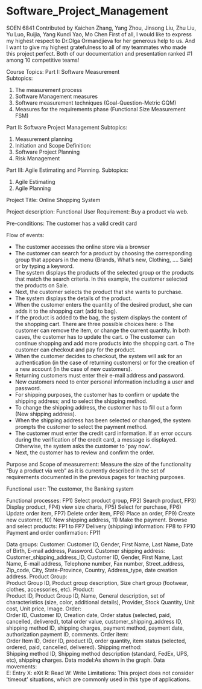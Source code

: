 # Software_Project_Management
SOEN 6841 Contributed by Kaichen Zhang, Yang Zhou, Jinsong Liu,  Zhu Liu, Yu Luo, Ruijia, Yang Kundi Yao, Mo Chen
First of all, I would like to express my highest respect to Dr.Olga Ormandjieva for her generous help to us.
And I want to give my highest gratefulness to all of my teammates who made this project perfect.
Both of our documentation and presentation ranked #1 among 10 competitive teams!


Course Topics:
Part I:   Software Measurement  
Subtopics:
1. The measurement process
2. Software Management measures
3. Software measurement techniques (Goal-Question-Metric GQM)
4. Measures for the requirements phase (Functional Size Measurement FSM)

Part II:  Software Project Management 
Subtopics:
1. Measurement planning  
2. Initiation and Scope Definition: 
3. Software Project Planning  
4. Risk Management  

Part III: Agile Estimating and Planning. 
Subtopics:
1. Agile Estimating 
2. Agile Planning





Project Title:
Online Shopping System

Project description:
Functional User Requirement: 
Buy a product via web. 

Pre-conditions: 
The customer has a valid credit card 

Flow of events: 
- The customer accesses the online store via a browser 
- The customer can search for a product by choosing the corresponding group that appears in the menu (Brands, What’s new, Clothing, .... Sale) or by typing a keyword. 
- The system displays the products of the selected group or the products that match the search criteria. In this example, the customer selected the products on Sale. 
- Next, the customer selects the product that she wants to purchase. 
- The system displays the details of the product. 
- When the customer enters the quantity of the desired product, she can adds it to the shopping cart (add to bag). 
- If the product is added to the bag, the system displays the content of the shopping cart. There are three possible choices here: 
o The customer can remove the item, or change the current quantity. In both cases, the customer has to update the cart. 
o The customer can continue shopping and add more products into the shopping cart. 
o The customer can checkout and pay for the product. 
- When the customer decides to checkout, the system will ask for an authentication (in the case of returning customers) or for the creation of a new account (in the case of new customers). 
- Returning customers must enter their e-mail address and password. 
- New customers need to enter personal information including a user and password. 
- For shipping purposes, the customer has to confirm or update the shipping address; and to select the shipping method. 
- To change the shipping address, the customer has to fill out a form (New shipping address). 
- When the shipping address has been selected or changed, the system prompts the customer to select the payment method. 
- The customer must enter the credit card information. If an error occurs during the verification of the credit card, a message is displayed. Otherwise, the system asks the customer to 'pay now'. 
- Next, the customer has to review and confirm the order. 

Purpose and Scope of measurement: 
Measure the size of the functionality “Buy a product via web” as it is currently described in the set of requirements documented in the previous pages for teaching purposes. 

Functional user: 
The customer, the Banking system 

Functional processes: 
FP1) Select product group, FP2) Search product, FP3) Display product, FP4) view size charts, FP5) Select for purchase, FP6) Update order item, FP7) Delete order item, FP8) Place an order, FP9) Create new customer, 10) New shipping address, 11) Make the payment. 
Browse and select products:       FP1 to FP7 
Delivery (shipping) information:    FP8 to FP10 
Payment and order confirmation:    FP11

Data groups: 
Customer:   Customer ID, Gender, First Name, Last Name, Date of Birth, E-mail address, Password. 
Customer shipping address:   Customer_shipping_address_ID, Customer ID, Gender, First Name, Last Name, E-mail address, Telephone number, Fax number, Street_address, Zip_code, City, State-Province, Country, Address_type, date creation address.
Product Group:   
Product Group ID, Product group description, Size chart group (footwear, clothes, accessories, etc). 
Product:    
Product ID, Product Group ID, Name, General description, set of characteristics (size, color, additional details), Provider, Stock Quantity, Unit cost, Unit price, Image. 
Order:    
Order ID, Customer ID, Creation date, Order status (selected, paid, cancelled, delivered), total order value, customer_shipping_address ID, shipping method ID, shipping charges, payment method, payment date, authorization payment ID, comments. 
Order item:   
Order Item ID, Order ID, product ID, order quantity, item status (selected, ordered, paid, cancelled, delivered). 
Shipping method:    
Shipping method ID, Shipping method description (standard, FedEx, UPS, etc), shipping charges.
Data model:As shown in the graph.
Data movements:   
E: Entry X: eXit R: Read W: Write
Limitations: 
This project does not consider 'timeout' situations, which are commonly used in this type of applications.
